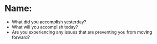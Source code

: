 # Name: 

 - What did you accomplish yesterday?
 - What will you accomplish today?
 - Are you experiencing any issues that are preventing you from moving forward?